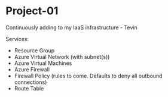 # Project-01
 Continuously adding to my IaaS infrastructure - Tevin
 
  Services:
   - Resource Group 
   - Azure Virtual Network (with subnet(s))
   - Azure Virtual Machines
   - Azure Firewall
   - Firewall Policy (rules to come. Defaults to deny all outbound connections)
   - Route Table
   
